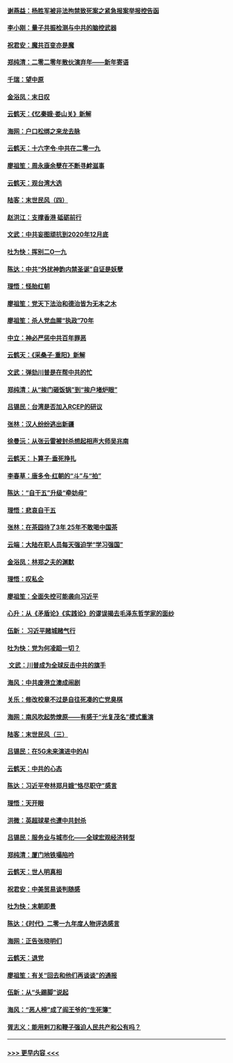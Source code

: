 #### [谢燕益：杨胜军被非法拘禁致死案之紧急报案举报控告函](../pages/nsc993/n11756134.md?t=01010701) 
#### [李小刚：量子共振检测与中共的脑控武器](../pages/nsc993/n11754518.md?t=01010701) 
#### [祝君安：魔共百变亦是魔](../pages/nsc993/n11754469.md?t=01010701) 
#### [郑纯清：二零二零年散伙演弃年——新年寄语](../pages/nsc993/n11754195.md?t=01010701) 
#### [千瑞：望中原](../pages/nsc993/n11754159.md?t=01010701) 
#### [金浴凤：末日叹](../pages/nsc993/n11752359.md?t=01010701) 
#### [云鹤天：《忆秦娥‧娄山关》新解](../pages/nsc993/n11752348.md?t=01010701) 
#### [海网：户口松绑之来龙去脉](../pages/nsc993/n11752328.md?t=01010701) 
#### [云鹤天：十六字令‧中共在二零一九](../pages/nsc993/n11752305.md?t=01010701) 
#### [廖祖笙：周永康余孽在不断寻衅滋事](../pages/nsc993/n11751013.md?t=01010701) 
#### [云鹤天：观台湾大选](../pages/nsc993/n11751007.md?t=01010701) 
#### [陆客：末世民风（四）](../pages/nsc993/n11749203.md?t=01010701) 
#### [赵洪江：支撑香港 砥砺前行](../pages/nsc993/n11748482.md?t=01010701) 
#### [文武：中共妄图顽抗到2020年12月底](../pages/nsc993/n11748446.md?t=01010701) 
#### [吐为快：挥别二O一九](../pages/nsc993/n11748411.md?t=01010701) 
#### [陈达：中共“外扰神韵内禁圣诞”自证是妖孽](../pages/nsc993/n11748226.md?t=01010701) 
#### [理悟：怪胎红朝](../pages/nsc993/n11748206.md?t=01010701) 
#### [廖祖笙：党天下法治和德治皆为无本之木](../pages/nsc993/n11748135.md?t=01010701) 
#### [廖祖笙：杀人党血腥“执政”70年](../pages/nsc993/n11745144.md?t=01010701) 
#### [中立：神必严惩中共百年罪恶](../pages/nsc993/n11744970.md?t=01010701) 
#### [云鹤天：《采桑子‧重阳》新解](../pages/nsc993/n11744948.md?t=01010701) 
#### [文武：弹劾川普是在帮中共的忙](../pages/nsc993/n11744758.md?t=01010701) 
#### [郑纯清：从“挨门砸饭锅”到“挨户堵炉眼”](../pages/nsc993/n11744745.md?t=01010701) 
#### [吕锡民：台湾是否加入RCEP的研议](../pages/nsc993/n11744701.md?t=01010701) 
#### [张林：汉人纷纷逃出新疆](../pages/nsc993/n11743530.md?t=01010701) 
#### [徐曼沅：从张云雷被封杀想起相声大师吴兆南](../pages/nsc993/n11741816.md?t=01010701) 
#### [云鹤天：卜算子‧垂死挣扎](../pages/nsc993/n11739956.md?t=01010701) 
#### [李春草：唐多令‧红朝的“斗”与“拍”](../pages/nsc993/n11739830.md?t=01010701) 
#### [陈达：“自干五”升级“牵妨母”](../pages/nsc993/n11739724.md?t=01010701) 
#### [理悟：悲哀自干五](../pages/nsc993/n11739547.md?t=01010701) 
#### [张林：在茶园待了3年 25年不敢喝中国茶](../pages/nsc993/n11739240.md?t=01010701) 
#### [云端：大陆在职人员每天强迫学“学习强国”](../pages/nsc993/n11738735.md?t=01010701) 
#### [金浴凤：林郑之夫的渊默](../pages/nsc993/n11737735.md?t=01010701) 
#### [理悟：叹私企](../pages/nsc993/n11737715.md?t=01010701) 
#### [廖祖笙：全面失控可能袭向习近平](../pages/nsc993/n11737704.md?t=01010701) 
#### [心升：从《矛盾论》《实践论》的谬误揭去毛泽东哲学家的面纱](../pages/nsc993/n11736962.md?t=01010701) 
#### [伍新： 习近平赌城赌气行](../pages/nsc993/n11736929.md?t=01010701) 
#### [吐为快：党为何凌蹈一切？](../pages/nsc993/n11736915.md?t=01010701) 
#### [ 文武：川普成为全球反击中共的旗手](../pages/nsc993/n11736882.md?t=01010701) 
#### [海风：中共废港立澳成闹剧](../pages/nsc993/n11735857.md?t=01010701) 
#### [关乐：修改校章不过是自往死凑的亡党臭棋](../pages/nsc993/n11735097.md?t=01010701) 
#### [海网：南风吹起势燎原——有感于“光复茂名”模式重演](../pages/nsc993/n11732308.md?t=01010701) 
#### [陆客：末世民风（三）](../pages/nsc993/n11732211.md?t=01010701) 
#### [吕锡民：在5G未来演进中的AI](../pages/nsc993/n11730010.md?t=01010701) 
#### [云鹤天：中共的心态](../pages/nsc993/n11729906.md?t=01010701) 
#### [陈达：习近平夸林郑月娥“恪尽职守”感言](../pages/nsc993/n11729881.md?t=01010701) 
#### [理悟：天开眼](../pages/nsc993/n11729699.md?t=01010701) 
#### [洪微：英超球星也遭中共封杀](../pages/nsc993/n11727243.md?t=01010701) 
#### [吕锡民：服务业与城市化——全球宏观经济转型](../pages/nsc993/n11725845.md?t=01010701) 
#### [郑纯清：厦门地铁塌陷吟](../pages/nsc993/n11725813.md?t=01010701) 
#### [云鹤天：世人明真相](../pages/nsc993/n11725621.md?t=01010701) 
#### [祝君安：中美贸易谈判随感](../pages/nsc993/n11725609.md?t=01010701) 
#### [吐为快：末朝即景](../pages/nsc993/n11723365.md?t=01010701) 
#### [陈达：《时代》二零一九年度人物评选感言](../pages/nsc993/n11723337.md?t=01010701) 
#### [海网：正告张晓明们](../pages/nsc993/n11723228.md?t=01010701) 
#### [云鹤天：退党](../pages/nsc993/n11723056.md?t=01010701) 
#### [廖祖笙：有关“回去和他们再谈谈”的通报](../pages/nsc993/n11722442.md?t=01010701) 
#### [伍新：从“头踢脚”说起](../pages/nsc993/n11722429.md?t=01010701) 
#### [海风：“恶人榜”成了阎王爷的“生死簿”](../pages/nsc993/n11722272.md?t=01010701) 
#### [胥志义：能用剌刀和鞭子强迫人民共产和公有吗？](../pages/nsc993/n11720569.md?t=01010701) 

----
#### [ >>> 更早内容 <<< ](../indexes/nsc993-earlier.md)
